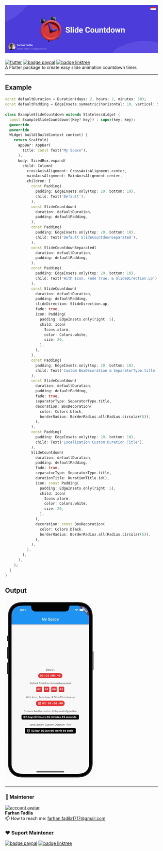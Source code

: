 ## [![cover][]][pubdev]
[![flutter][]][web flutter] [![badge paypal][]][paypal account] [![badge linktree][]][linktree account] <br>
A Flutter package to create easy slide animation countdown timer.

---

## Example
```dart
const defaultDuration = Duration(days: 2, hours: 2, minutes: 30);
const defaultPadding = EdgeInsets.symmetric(horizontal: 10, vertical: 5);

class ExampleSlideCountdown extends StatelessWidget {
  const ExampleSlideCountdown({Key? key}) : super(key: key);
  @override
  @override
  Widget build(BuildContext context) {
    return Scaffold(
      appBar: AppBar(
        title: const Text("My Space"),
      ),
      body: SizedBox.expand(
        child: Column(
          crossAxisAlignment: CrossAxisAlignment.center,
          mainAxisAlignment: MainAxisAlignment.center,
          children: [
            const Padding(
              padding: EdgeInsets.only(top: 20, bottom: 10),
              child: Text('Default'),
            ),
            const SlideCountdown(
              duration: defaultDuration,
              padding: defaultPadding,
            ),
            const Padding(
              padding: EdgeInsets.only(top: 20, bottom: 10),
              child: Text('Default SlideCountdownSeparated'),
            ),
            const SlideCountdownSeparated(
              duration: defaultDuration,
              padding: defaultPadding,
            ),
            const Padding(
              padding: EdgeInsets.only(top: 20, bottom: 10),
              child: Text('With Icon, Fade true, & SlideDirection.up'),
            ),
            const SlideCountdown(
              duration: defaultDuration,
              padding: defaultPadding,
              slideDirection: SlideDirection.up,
              fade: true,
              icon: Padding(
                padding: EdgeInsets.only(right: 5),
                child: Icon(
                  Icons.alarm,
                  color: Colors.white,
                  size: 20,
                ),
              ),
            ),
            const Padding(
              padding: EdgeInsets.only(top: 20, bottom: 10),
              child: Text('Custom BoxDecoration & SeparatorType.title'),
            ),
            const SlideCountdown(
              duration: defaultDuration,
              padding: defaultPadding,
              fade: true,
              separatorType: SeparatorType.title,
              decoration: BoxDecoration(
                color: Colors.black,
                borderRadius: BorderRadius.all(Radius.circular(5)),
              ),
            ),
            const Padding(
              padding: EdgeInsets.only(top: 20, bottom: 10),
              child: Text('Localization Custom Duration Title'),
            ),
            SlideCountdown(
              duration: defaultDuration,
              padding: defaultPadding,
              fade: true,
              separatorType: SeparatorType.title,
              durationTitle: DurationTitle.id(),
              icon: const Padding(
                padding: EdgeInsets.only(right: 5),
                child: Icon(
                  Icons.alarm,
                  color: Colors.white,
                  size: 20,
                ),
              ),
              decoration: const BoxDecoration(
                color: Colors.black,
                borderRadius: BorderRadius.all(Radius.circular(5)),
              ),
            ),
          ],
        ),
      ),
    );
  }
}
```
## Output
[![output][]][output]

---

### 🚧 Maintener 
[![account avatar][]][github account] <br>
**Farhan Fadila** <br>
📫 How to reach me: farhan.fadila1717@gmail.com

### ❤️ Suport Maintener
[![badge paypal][]][paypal account] [![badge linktree][]][linktree account]


[cover]:https://github.com/farhanfadila1717/flutter_package/blob/master/display/slide_coutdown/slide_countdown.png
[pubdev]: https://pub.dev/packages/slide_countdown
[output]: https://github.com/farhanfadila1717/flutter_package/blob/master/display/slide_coutdown/output.gif
[flutter]: https://img.shields.io/badge/Platform-Flutter-02569B?logo=flutter
[web flutter]: https://flutter.dev
[account avatar]: https://avatars.githubusercontent.com/u/43161050?s=80
[github account]: https://github.com/farhanfadila1717
[badge linktree]: https://img.shields.io/badge/Donate-farhanfadila-orange
[linktree account]: https://linktr.ee/farhanfadila
[badge paypal]: https://img.shields.io/badge/Donate-PayPal-00457C?logo=paypal
[paypal account]: https://www.paypal.me/farhanfadila1717
